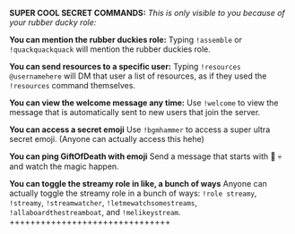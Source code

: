 **SUPER COOL SECRET COMMANDS:**
*This is only visible to you because of your rubber ducky role:*

**You can mention the rubber duckies role:**
Typing `!assemble` or `!quackquackquack` will mention the rubber duckies role.

**You can send resources to a specific user:**
Typing `!resources @usernamehere` will DM that user a list of resources, as if they used the `!resources` command themselves.

**You can view the welcome message any time:**
Use `!welcome` to view the message that is automatically sent to new users that join the server.

**You can access a secret emoji**
Use `!bgmhammer` to access a super ultra secret emoji. (Anyone can actually access this hehe)

**You can ping GiftOfDeath with emoji**
Send a message that starts with 🎁 💀 and watch the magic happen.

**You can toggle the streamy role in like, a bunch of ways**
Anyone can actually toggle the streamy role in a bunch of ways: `!role streamy`, `!streamy`, `!streamwatcher`, `!letmewatchsomestreams`, `!allaboardthestreamboat`, and `!melikeystream`.
+++++++++++++++++++++++++++++++
